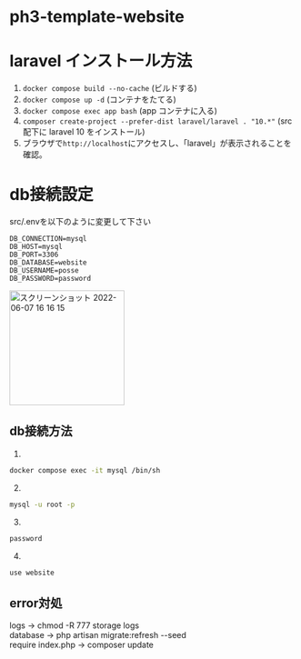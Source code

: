 # ph3-template-website

# laravel インストール方法

1. `docker compose build --no-cache` (ビルドする)
2. `docker compose up -d` (コンテナをたてる)
3. `docker compose exec app bash` (app コンテナに入る)
4. `composer create-project --prefer-dist laravel/laravel . "10.*"` (src 配下に laravel 10 をインストール)
5. ブラウザで`http://localhost`にアクセスし、「laravel」が表示されることを確認。

# db接続設定
src/.envを以下のように変更して下さい
```
DB_CONNECTION=mysql
DB_HOST=mysql
DB_PORT=3306
DB_DATABASE=website
DB_USERNAME=posse
DB_PASSWORD=password
```
<img width="202" alt="スクリーンショット 2022-06-07 16 16 15" src="https://user-images.githubusercontent.com/74942852/172319499-e9457712-e1c6-4f3b-aa64-53a748b39d1a.png">

## db接続方法
1.
```bash
docker compose exec -it mysql /bin/sh
```
2.
```bash
mysql -u root -p
```
3.
```bash
password
```
4.
```bash
use website
```

## error対処
logs -> chmod -R 777 storage logs   
database -> php artisan migrate:refresh --seed  
require index.php -> composer update  
